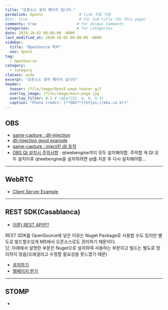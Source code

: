 ```yaml
---
title: "오픈소스 정리 페이지 입니다."
permalink: OpenS/                # link 직접 지정
#toc: true                       # for Sub-title (On this page)
comments: true                  # for disqus Comments
categories:                     # for categories
date: 2020-10-02 00:00:00 -0000
last_modified_at: 2020-10-02 00:00:00 -0000
sidebar:
  title: "OpenSource 목차"
  nav: OpenS
tag:
  - OpenSource
category:
  - category
classes: wide
excerpt: "오픈소스 정리 페이지 입니다"
header:
  teaser: /file/image/OpenS-page-teaser.gif
  overlay_image: /file/image/main-page.jpg
  overlay_filter: 0.1 # rgba(255, 0, 0, 0.5)
  caption: "Photo credit: [**EBS**](https://ebs.co.kr)"
---
```


## OBS

* [game-capture : dll-injection](/opens/obs/game-capture/dll-injection/)
* [dll-injection good example](/opens/obs/game-capture/dll-injection-example/)
* [game-capture : inject된 dll 동작](/opens/obs/game-capture/dll/)
* [OBS Qt 설치시 주의사항]() : qtwebengine까지 모두 설치해야함. 주의할 게 Qt 모두 설치이후 qtwebengine을 설치하려면 qt를 지운 후 다시 설치해야함...

---

## WebRTC

* [Client Server Example](/opens/webrtc/cs-example/)

---

## REST SDK(Casablanca)

* [이론) REST API란?](/opens/rest-sdk/rest-api/)

REST SDK를 OpenSource에 넣은 이유는 Nuget Package로 사용할 수도 있지만 별도로 빌드할수있게 MS에서 오픈소스로도 관리하기 때문이다.<br>
단, 아래에서 설명한 부분은 Nuget으로 설치하여 사용하는 부분이고 빌드는 별도로 정리하지 않음(오래걸리고 수정할 필요성을 못느꼈기 때문)

* [설치하기](/opens/rest-sdk/install/)
* [웹페이지 받기](/opens/rest-sdk/get-web/)

---

## STOMP

* []()